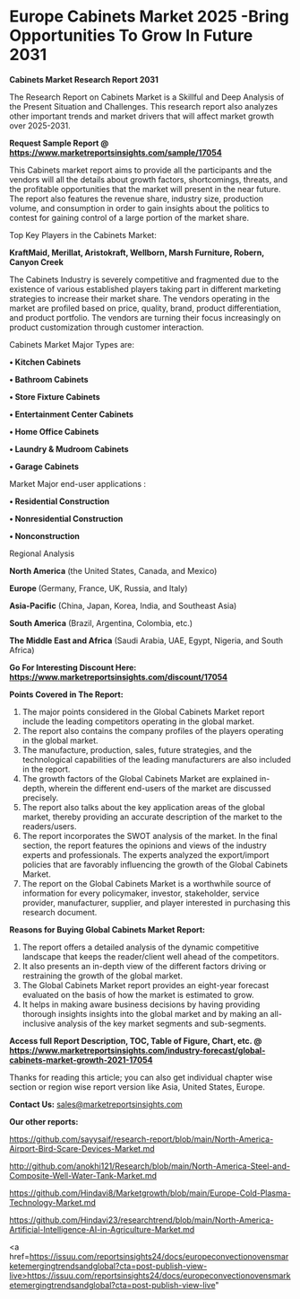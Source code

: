  # Europe Cabinets Market 2025 -Bring Opportunities To Grow In Future 2031

<strong>Cabinets Market Research Report 2031</strong>

The Research Report on Cabinets Market is a Skillful and Deep Analysis of the Present Situation and Challenges. This research report also analyzes other important trends and market drivers that will affect market growth over 2025-2031.

<strong>Request Sample Report @ <a href=https://www.marketreportsinsights.com/sample/17054>https://www.marketreportsinsights.com/sample/17054</a></strong>

This Cabinets market report aims to provide all the participants and the vendors will all the details about growth factors, shortcomings, threats, and the profitable opportunities that the market will present in the near future. The report also features the revenue share, industry size, production volume, and consumption in order to gain insights about the politics to contest for gaining control of a large portion of the market share.

Top Key Players in the Cabinets Market:

<strong>KraftMaid, Merillat, Aristokraft, Wellborn, Marsh Furniture, Robern, Canyon Creek</strong>

The Cabinets Industry is severely competitive and fragmented due to the existence of various established players taking part in different marketing strategies to increase their market share. The vendors operating in the market are profiled based on price, quality, brand, product differentiation, and product portfolio. The vendors are turning their focus increasingly on product customization through customer interaction.

Cabinets Market Major Types are:

<strong>• Kitchen Cabinets

• Bathroom Cabinets

• Store Fixture Cabinets

• Entertainment Center Cabinets

• Home Office Cabinets

• Laundry & Mudroom Cabinets

• Garage Cabinets</strong>

Market Major end-user applications :

<strong>• Residential Construction

• Nonresidential Construction

• Nonconstruction</strong>

Regional Analysis

</u><strong><b>North America</b></strong> (the United States, Canada, and Mexico)

<strong><b>Europe </b></strong>(Germany, France, UK, Russia, and Italy)

<strong><b>Asia-Pacific</b></strong> (China, Japan, Korea, India, and Southeast Asia)

<strong><b>South America</b></strong> (Brazil, Argentina, Colombia, etc.)

<strong><b>The Middle East and Africa</b></strong> (Saudi Arabia, UAE, Egypt, Nigeria, and South Africa)

<strong>Go For Interesting Discount Here: <a href=https://www.marketreportsinsights.com/discount/17054>https://www.marketreportsinsights.com/discount/17054</a></strong>

<strong>Points Covered in The Report:</strong>
<ol>
  <li>The major points considered in the Global Cabinets Market report include the leading competitors operating in the global market.</li>
  <li>The report also contains the company profiles of the players operating in the global market.</li>
  <li>The manufacture, production, sales, future strategies, and the technological capabilities of the leading manufacturers are also included in the report.</li>
  <li>The growth factors of the Global Cabinets Market are explained in-depth, wherein the different end-users of the market are discussed precisely.</li>
  <li>The report also talks about the key application areas of the global market, thereby providing an accurate description of the market to the readers/users.</li>
  <li>The report incorporates the SWOT analysis of the market. In the final section, the report features the opinions and views of the industry experts and professionals. The experts analyzed the export/import policies that are favorably influencing the growth of the Global Cabinets Market.</li>
  <li>The report on the Global Cabinets Market is a worthwhile source of information for every policymaker, investor, stakeholder, service provider, manufacturer, supplier, and player interested in purchasing this research document.</li>
</ol>
<strong>Reasons for Buying Global Cabinets Market Report:</strong>

<ol>
  <li>The report offers a detailed analysis of the dynamic competitive landscape that keeps the reader/client well ahead of the competitors.</li>
  <li>It also presents an in-depth view of the different factors driving or restraining the growth of the global market.</li>
  <li>The Global Cabinets Market report provides an eight-year forecast evaluated on the basis of how the market is estimated to grow.</li>
  <li>It helps in making aware business decisions by having providing thorough insights insights into the global market and by making an all-inclusive analysis of the key market segments and sub-segments.</li>
</ol>
<strong>Access full Report Description, TOC, Table of Figure, Chart, etc. @ <a href=https://www.marketreportsinsights.com/industry-forecast/global-cabinets-market-growth-2021-17054>https://www.marketreportsinsights.com/industry-forecast/global-cabinets-market-growth-2021-17054</a></strong>


Thanks for reading this article; you can also get individual chapter wise section or region wise report version like Asia, United States, Europe.

<strong>Contact Us:</strong>
sales@marketreportsinsights.com

<strong>Our other reports:</strong>

<a href=https://github.com/sayysaif/research-report/blob/main/North-America-Airport-Bird-Scare-Devices-Market.md>https://github.com/sayysaif/research-report/blob/main/North-America-Airport-Bird-Scare-Devices-Market.md</a>

<a href=http://github.com/anokhi121/Research/blob/main/North-America-Steel-and-Composite-Well-Water-Tank-Market.md>http://github.com/anokhi121/Research/blob/main/North-America-Steel-and-Composite-Well-Water-Tank-Market.md</a>

<a href=https://github.com/Hindavi8/Marketgrowth/blob/main/Europe-Cold-Plasma-Technology-Market.md>https://github.com/Hindavi8/Marketgrowth/blob/main/Europe-Cold-Plasma-Technology-Market.md</a>

<a href=https://github.com/Hindavi23/researchtrend/blob/main/North-America-Artificial-Intelligence-AI-in-Agriculture-Market.md>https://github.com/Hindavi23/researchtrend/blob/main/North-America-Artificial-Intelligence-AI-in-Agriculture-Market.md</a>

<a href=https://issuu.com/reportsinsights24/docs/europeconvectionovensmarketemergingtrendsandglobal?cta=post-publish-view-live>https://issuu.com/reportsinsights24/docs/europeconvectionovensmarketemergingtrendsandglobal?cta=post-publish-view-live</a>"
